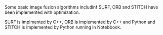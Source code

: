 Some basic image fusion algorithms includinf SURF, ORB and STITCH have been implemented with optimization.

SURF is implmented by C++, ORB is implemented by C++ and Python and STITCH is implemented by Python running in Notebbook.

